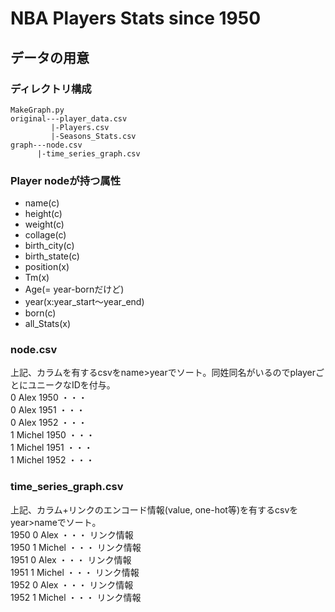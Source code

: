 # NBA Players Stats since 1950

## データの用意
### ディレクトリ構成

    MakeGraph.py
    original---player_data.csv
             |-Players.csv
             |-Seasons_Stats.csv
    graph---node.csv
          |-time_series_graph.csv

### Player nodeが持つ属性
+ name(c)
+ height(c)
+ weight(c)
+ collage(c)
+ birth_city(c)
+ birth_state(c)
+ position(x)
+ Tm(x)
+ Age(= year-bornだけど)
+ year(x:year_start〜year_end)
+ born(c)
+ all_Stats(x)

### node.csv
上記、カラムを有するcsvをname>yearでソート。同姓同名がいるのでplayerごとにユニークなIDを付与。  
0 Alex 1950 ・・・  
0 Alex 1951 ・・・  
0 Alex 1952 ・・・  
1 Michel 1950 ・・・  
1 Michel 1951 ・・・  
1 Michel 1952 ・・・  

### time_series_graph.csv
上記、カラム+リンクのエンコード情報(value, one-hot等)を有するcsvをyear>nameでソート。  
1950 0 Alex ・・・ リンク情報  
1950 1 Michel ・・・ リンク情報  
1951 0 Alex ・・・ リンク情報  
1951 1 Michel ・・・ リンク情報  
1952 0 Alex ・・・ リンク情報  
1952 1 Michel ・・・ リンク情報  
